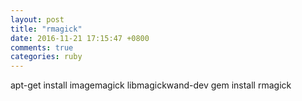 ```yaml
---
layout: post
title: "rmagick"
date: 2016-11-21 17:15:47 +0800
comments: true
categories: ruby
---
```


apt-get install imagemagick libmagickwand-dev
gem install rmagick